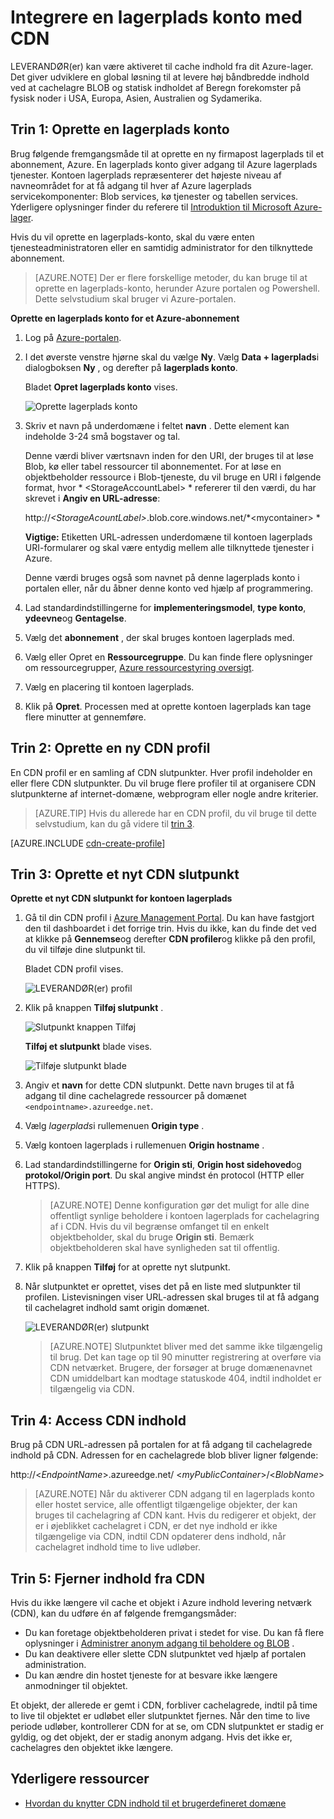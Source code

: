 <properties
    pageTitle="Integrere en lagerplads konto med CDN | Microsoft Azure"
    description="Lær at bruge Azure indhold levering netværk (CDN) til at fremvise høj båndbredde indhold ved at cachelagre BLOB fra Azure-lager."
    services="cdn"
    documentationCenter=""
    authors="camsoper"
    manager="erikre"
    editor=""/>

<tags
    ms.service="cdn"
    ms.workload="tbd"
    ms.tgt_pltfrm="na"
    ms.devlang="na"
    ms.topic="article"
    ms.date="07/28/2016"
    ms.author="casoper"/>


# <a name="integrate-a-storage-account-with-cdn"></a>Integrere en lagerplads konto med CDN

LEVERANDØR(er) kan være aktiveret til cache indhold fra dit Azure-lager. Det giver udviklere en global løsning til at levere høj båndbredde indhold ved at cachelagre BLOB og statisk indholdet af Beregn forekomster på fysisk noder i USA, Europa, Asien, Australien og Sydamerika.


## <a name="step-1-create-a-storage-account"></a>Trin 1: Oprette en lagerplads konto

Brug følgende fremgangsmåde til at oprette en ny firmapost lagerplads til et abonnement, Azure. En lagerplads konto giver adgang til Azure lagerplads tjenester. Kontoen lagerplads repræsenterer det højeste niveau af navneområdet for at få adgang til hver af Azure lagerplads servicekomponenter: Blob services, kø tjenester og tabellen services. Yderligere oplysninger finder du referere til [Introduktion til Microsoft Azure-lager](../storage/storage-introduction.md).

Hvis du vil oprette en lagerplads-konto, skal du være enten tjenesteadministratoren eller en samtidig administrator for den tilknyttede abonnement.

> [AZURE.NOTE] Der er flere forskellige metoder, du kan bruge til at oprette en lagerplads-konto, herunder Azure portalen og Powershell.  Dette selvstudium skal bruger vi Azure-portalen.  

**Oprette en lagerplads konto for et Azure-abonnement**

1.  Log på [Azure-portalen](https://portal.azure.com).
2.  I det øverste venstre hjørne skal du vælge **Ny**. Vælg **Data + lagerplads**i dialogboksen **Ny** , og derefter på **lagerplads konto**.

    Bladet **Opret lagerplads konto** vises.

    ![Oprette lagerplads konto][create-new-storage-account]

4. Skriv et navn på underdomæne i feltet **navn** . Dette element kan indeholde 3-24 små bogstaver og tal.

    Denne værdi bliver værtsnavn inden for den URI, der bruges til at løse Blob, kø eller tabel ressourcer til abonnementet. For at løse en objektbeholder ressource i Blob-tjeneste, du vil bruge en URI i følgende format, hvor * &lt;StorageAccountLabel&gt; * refererer til den værdi, du har skrevet i **Angiv en URL-adresse**:

    http://*&lt;StorageAcountLabel&gt;*.blob.core.windows.net/*&lt;mycontainer&gt; *

    **Vigtige:** Etiketten URL-adressen underdomæne til kontoen lagerplads URI-formularer og skal være entydig mellem alle tilknyttede tjenester i Azure.

    Denne værdi bruges også som navnet på denne lagerplads konto i portalen eller, når du åbner denne konto ved hjælp af programmering.

5. Lad standardindstillingerne for **implementeringsmodel**, **type konto**, **ydeevne**og **Gentagelse**. 

6. Vælg det **abonnement** , der skal bruges kontoen lagerplads med.

7. Vælg eller Opret en **Ressourcegruppe**.  Du kan finde flere oplysninger om ressourcegrupper, [Azure ressourcestyring oversigt](azure-resource-manager/resource-group-overview.md#resource-groups).

8. Vælg en placering til kontoen lagerplads.

8. Klik på **Opret**. Processen med at oprette kontoen lagerplads kan tage flere minutter at gennemføre.


## <a name="step-2-create-a-new-cdn-profile"></a>Trin 2: Oprette en ny CDN profil

En CDN profil er en samling af CDN slutpunkter.  Hver profil indeholder en eller flere CDN slutpunkter.  Du vil bruge flere profiler til at organisere CDN slutpunkterne af internet-domæne, webprogram eller nogle andre kriterier.

> [AZURE.TIP] Hvis du allerede har en CDN profil, du vil bruge til dette selvstudium, kan du gå videre til [trin 3](#step-3-create-a-new-cdn-endpoint).

[AZURE.INCLUDE [cdn-create-profile](../../includes/cdn-create-profile.md)]

## <a name="step-3-create-a-new-cdn-endpoint"></a>Trin 3: Oprette et nyt CDN slutpunkt

**Oprette et nyt CDN slutpunkt for kontoen lagerplads**

1. Gå til din CDN profil i [Azure Management Portal](https://portal.azure.com).  Du kan have fastgjort den til dashboardet i det forrige trin.  Hvis du ikke, kan du finde det ved at klikke på **Gennemse**og derefter **CDN profiler**og klikke på den profil, du vil tilføje dine slutpunkt til.

    Bladet CDN profil vises.

    ![LEVERANDØR(er) profil][cdn-profile-settings]

2. Klik på knappen **Tilføj slutpunkt** .

    ![Slutpunkt knappen Tilføj][cdn-new-endpoint-button]

    **Tilføj et slutpunkt** blade vises.

    ![Tilføje slutpunkt blade][cdn-add-endpoint]

3. Angiv et **navn** for dette CDN slutpunkt.  Dette navn bruges til at få adgang til dine cachelagrede ressourcer på domænet `<endpointname>.azureedge.net`.

4. Vælg *lagerplads*i rullemenuen **Origin type** .  

5. Vælg kontoen lagerplads i rullemenuen **Origin hostname** .

6. Lad standardindstillingerne for **Origin sti**, **Origin host sidehoved**og **protokol/Origin port**.  Du skal angive mindst én protocol (HTTP eller HTTPS).

    > [AZURE.NOTE] Denne konfiguration gør det muligt for alle dine offentligt synlige beholdere i kontoen lagerplads for cachelagring af i CDN.  Hvis du vil begrænse omfanget til en enkelt objektbeholder, skal du bruge **Origin sti**.  Bemærk objektbeholderen skal have synligheden sat til offentlig.

7. Klik på knappen **Tilføj** for at oprette nyt slutpunkt.

8. Når slutpunktet er oprettet, vises det på en liste med slutpunkter til profilen. Listevisningen viser URL-adressen skal bruges til at få adgang til cachelagret indhold samt origin domænet.

    ![LEVERANDØR(er) slutpunkt][cdn-endpoint-success]

    > [AZURE.NOTE] Slutpunktet bliver med det samme ikke tilgængelig til brug.  Det kan tage op til 90 minutter registrering at overføre via CDN netværket. Brugere, der forsøger at bruge domænenavnet CDN umiddelbart kan modtage statuskode 404, indtil indholdet er tilgængelig via CDN.


## <a name="step-4-access-cdn-content"></a>Trin 4: Access CDN indhold

Brug på CDN URL-adressen på portalen for at få adgang til cachelagrede indhold på CDN. Adressen for en cachelagrede blob bliver ligner følgende:

http://<*EndpointName*\>.azureedge.net/ <*myPublicContainer*\>/<*BlobName*\>

> [AZURE.NOTE] Når du aktiverer CDN adgang til en lagerplads konto eller hostet service, alle offentligt tilgængelige objekter, der kan bruges til cachelagring af CDN kant. Hvis du redigerer et objekt, der er i øjeblikket cachelagret i CDN, er det nye indhold er ikke tilgængelige via CDN, indtil CDN opdaterer dens indhold, når cachelagret indhold time to live udløber.

## <a name="step-5-remove-content-from-the-cdn"></a>Trin 5: Fjerner indhold fra CDN

Hvis du ikke længere vil cache et objekt i Azure indhold levering netværk (CDN), kan du udføre én af følgende fremgangsmåder:

-   Du kan foretage objektbeholderen privat i stedet for vise. Du kan få flere oplysninger i [Administrer anonym adgang til beholdere og BLOB](../storage/storage-manage-access-to-resources.md) .
-   Du kan deaktivere eller slette CDN slutpunktet ved hjælp af portalen administration.
-   Du kan ændre din hostet tjeneste for at besvare ikke længere anmodninger til objektet.

Et objekt, der allerede er gemt i CDN, forbliver cachelagrede, indtil på time to live til objektet er udløbet eller slutpunktet fjernes. Når den time to live periode udløber, kontrollerer CDN for at se, om CDN slutpunktet er stadig er gyldig, og det objekt, der er stadig anonym adgang. Hvis det ikke er, cachelagres den objektet ikke længere.


## <a name="additional-resources"></a>Yderligere ressourcer

-   [Hvordan du knytter CDN indhold til et brugerdefineret domæne](cdn-map-content-to-custom-domain.md)

[create-new-storage-account]: ./media/cdn-create-a-storage-account-with-cdn/CDN_CreateNewStorageAcct.png

[cdn-profile-settings]: ./media/cdn-create-a-storage-account-with-cdn/cdn-profile-settings.png
[cdn-new-endpoint-button]: ./media/cdn-create-a-storage-account-with-cdn/cdn-new-endpoint-button.png
[cdn-add-endpoint]: ./media/cdn-create-a-storage-account-with-cdn/cdn-add-endpoint.png
[cdn-endpoint-success]: ./media/cdn-create-a-storage-account-with-cdn/cdn-endpoint-success.png
